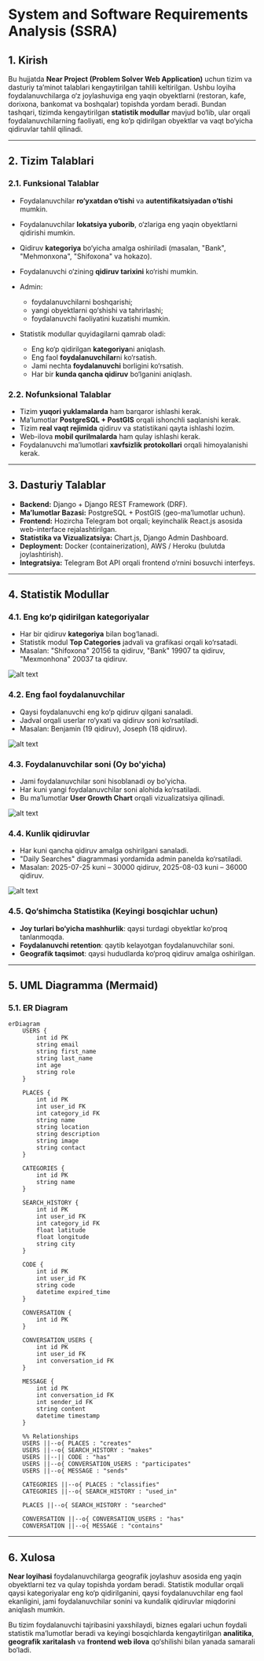 # System and Software Requirements Analysis (SSRA)

## 1. Kirish

Bu hujjatda **Near Project (Problem Solver Web Application)** uchun tizim va dasturiy ta’minot talablari kengaytirilgan tahlili keltirilgan. Ushbu loyiha foydalanuvchilarga o‘z joylashuviga eng yaqin obyektlarni (restoran, kafe, dorixona, bankomat va boshqalar) topishda yordam beradi. Bundan tashqari, tizimda kengaytirilgan **statistik modullar** mavjud bo‘lib, ular orqali foydalanuvchilarning faoliyati, eng ko‘p qidirilgan obyektlar va vaqt bo‘yicha qidiruvlar tahlil qilinadi.

---

## 2. Tizim Talablari

### 2.1. Funksional Talablar

* Foydalanuvchilar **ro‘yxatdan o‘tishi** va **autentifikatsiyadan o‘tishi** mumkin.
* Foydalanuvchilar **lokatsiya yuborib**, o‘zlariga eng yaqin obyektlarni qidirishi mumkin.
* Qidiruv **kategoriya** bo‘yicha amalga oshiriladi (masalan, "Bank", "Mehmonxona", "Shifoxona" va hokazo).
* Foydalanuvchi o‘zining **qidiruv tarixini** ko‘rishi mumkin.
* Admin:

  * foydalanuvchilarni boshqarishi;
  * yangi obyektlarni qo‘shishi va tahrirlashi;
  * foydalanuvchi faoliyatini kuzatishi mumkin.
* Statistik modullar quyidagilarni qamrab oladi:

  * Eng ko‘p qidirilgan **kategoriya**ni aniqlash.
  * Eng faol **foydalanuvchilar**ni ko‘rsatish.
  * Jami nechta **foydalanuvchi** borligini ko‘rsatish.
  * Har bir **kunda qancha qidiruv** bo‘lganini aniqlash.

### 2.2. Nofunksional Talablar

* Tizim **yuqori yuklamalarda** ham barqaror ishlashi kerak.
* Ma’lumotlar **PostgreSQL + PostGIS** orqali ishonchli saqlanishi kerak.
* Tizim **real vaqt rejimida** qidiruv va statistikani qayta ishlashi lozim.
* Web-ilova **mobil qurilmalarda** ham qulay ishlashi kerak.
* Foydalanuvchi ma’lumotlari **xavfsizlik protokollari** orqali himoyalanishi kerak.

---

## 3. Dasturiy Talablar

* **Backend:** Django + Django REST Framework (DRF).
* **Ma’lumotlar Bazasi:** PostgreSQL + PostGIS (geo-ma’lumotlar uchun).
* **Frontend:** Hozircha Telegram bot orqali; keyinchalik React.js asosida web-interface rejalashtirilgan.
* **Statistika va Vizualizatsiya:** Chart.js, Django Admin Dashboard.
* **Deployment:** Docker (containerization), AWS / Heroku (bulutda joylashtirish).
* **Integratsiya:** Telegram Bot API orqali frontend o‘rnini bosuvchi interfeys.

---

## 4. Statistik Modullar

### 4.1. Eng ko‘p qidirilgan kategoriyalar

* Har bir qidiruv **kategoriya** bilan bog‘lanadi.
* Statistik modul **Top Categories** jadvali va grafikasi orqali ko‘rsatadi.
* Masalan: "Shifoxona" 20156 ta qidiruv, "Bank" 19907 ta qidiruv, "Mexmonhona" 20037 ta qidiruv.

![alt text](image-4.png)

### 4.2. Eng faol foydalanuvchilar

* Qaysi foydalanuvchi eng ko‘p qidiruv qilgani sanaladi.
* Jadval orqali userlar ro‘yxati va qidiruv soni ko‘rsatiladi.
* Masalan: Benjamin (19 qidiruv), Joseph (18 qidiruv).

![alt text](image-3.png)

### 4.3. Foydalanuvchilar soni (Oy bo'yicha)

* Jami foydalanuvchilar soni hisoblanadi oy bo'yicha.
* Har kuni yangi foydalanuvchilar soni alohida ko‘rsatiladi.
* Bu ma’lumotlar **User Growth Chart** orqali vizualizatsiya qilinadi.

![alt text](image-1.png)

### 4.4. Kunlik qidiruvlar

* Har kuni qancha qidiruv amalga oshirilgani sanaladi.
* "Daily Searches" diagrammasi yordamida admin panelda ko‘rsatiladi.
* Masalan: 2025-07-25 kuni – 30000 qidiruv, 2025-08-03 kuni – 36000 qidiruv.

![alt text](image-2.png)

### 4.5. Qo‘shimcha Statistika (Keyingi bosqichlar uchun)

* **Joy turlari bo‘yicha mashhurlik**: qaysi turdagi obyektlar ko‘proq tanlanmoqda.
* **Foydalanuvchi retention**: qaytib kelayotgan foydalanuvchilar soni.
* **Geografik taqsimot**: qaysi hududlarda ko‘proq qidiruv amalga oshirilgan.

---

## 5. UML Diagramma (Mermaid)

### 5.1. ER Diagram

```mermaid
erDiagram
    USERS {
        int id PK
        string email
        string first_name
        string last_name
        int age
        string role
    }
    
    PLACES {
        int id PK
        int user_id FK
        int category_id FK
        string name
        string location
        string description
        string image
        string contact
    }

    CATEGORIES {
        int id PK
        string name
    }

    SEARCH_HISTORY {
        int id PK
        int user_id FK
        int category_id FK
        float latitude
        float longitude
        string city
    }

    CODE {
        int id PK
        int user_id FK
        string code
        datetime expired_time
    }

    CONVERSATION {
        int id PK
    }

    CONVERSATION_USERS {
        int id PK
        int user_id FK
        int conversation_id FK
    }

    MESSAGE {
        int id PK
        int conversation_id FK
        int sender_id FK
        string content
        datetime timestamp
    }

    %% Relationships
    USERS ||--o{ PLACES : "creates"
    USERS ||--o{ SEARCH_HISTORY : "makes"
    USERS ||--|| CODE : "has"
    USERS ||--o{ CONVERSATION_USERS : "participates"
    USERS ||--o{ MESSAGE : "sends"

    CATEGORIES ||--o{ PLACES : "classifies"
    CATEGORIES ||--o{ SEARCH_HISTORY : "used_in"

    PLACES ||--o{ SEARCH_HISTORY : "searched"

    CONVERSATION ||--o{ CONVERSATION_USERS : "has"
    CONVERSATION ||--o{ MESSAGE : "contains"
```

---

## 6. Xulosa

**Near loyihasi** foydalanuvchilarga geografik joylashuv asosida eng yaqin obyektlarni tez va qulay topishda yordam beradi. Statistik modullar orqali qaysi kategoriyalar eng ko‘p qidirilganini, qaysi foydalanuvchilar eng faol ekanligini, jami foydalanuvchilar sonini va kundalik qidiruvlar miqdorini aniqlash mumkin.

Bu tizim foydalanuvchi tajribasini yaxshilaydi, biznes egalari uchun foydali statistik ma’lumotlar beradi va keyingi bosqichlarda kengaytirilgan **analitika**, **geografik xaritalash** va **frontend web ilova** qo‘shilishi bilan yanada samarali bo‘ladi.
